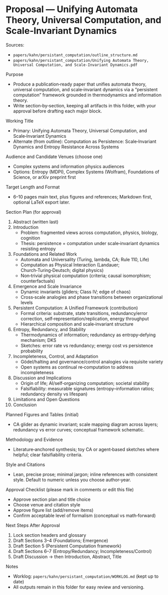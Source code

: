 # Proposal — Unifying Automata Theory, Universal Computation, and Scale‑Invariant Dynamics

Sources:
- `papers/kahn/persistant_computation/outline_structure.md`
- `papers/kahn/persistant_computation/Unifying Automata Theory, Universal Computation, and Scale-Invariant Dynamics.pdf`

Purpose
- Produce a publication‑ready paper that unifies automata theory, universal computation, and scale‑invariant dynamics via a “persistent computation” framework grounded in thermodynamics and information theory.
- Write section‑by‑section, keeping all artifacts in this folder, with your approval before drafting each major block.

Working Title
- Primary: Unifying Automata Theory, Universal Computation, and Scale‑Invariant Dynamics
- Alternate (from outline): Computation as Persistence: Scale‑Invariant Dynamics and Entropy Resistance Across Systems

Audience and Candidate Venues (choose one)
- Complex systems and information physics audiences
- Options: Entropy (MDPI), Complex Systems (Wolfram), Foundations of Science, or arXiv preprint first

Target Length and Format
- 6–10 pages main text, plus figures and references; Markdown first, optional LaTeX export later.

Section Plan (for approval)
1. Abstract (written last)
2. Introduction
   - Problem: fragmented views across computation, physics, biology, cognition
   - Thesis: persistence = computation under scale‑invariant dynamics resisting entropy
3. Foundations and Related Work
   - Automata and Universality (Turing, lambda, CA; Rule 110, Life)
   - Computation as Physical Interaction (Landauer; Church‑Turing‑Deutsch; digital physics)
   - Non‑trivial physical computation (criteria; causal isomorphism; counterfactuals)
4. Emergence and Scale Invariance
   - Dynamic invariants (gliders; Class IV; edge of chaos)
   - Cross‑scale analogies and phase transitions between organizational levels
5. Persistent Computation: A Unified Framework (contribution)
   - Formal criteria: substrate, state transitions, redundancy/error correction, self‑representation/replication, energy throughput
   - Hierarchical composition and scale‑invariant structure
6. Entropy, Redundancy, and Stability
   - Thermodynamics of information; redundancy as entropy‑defying mechanism; DKS
   - Sketches: error rate vs redundancy; energy cost vs persistence probability
7. Incompleteness, Control, and Adaptation
   - Gödel/halting and governance/control analogies via requisite variety
   - Open systems as continual re‑computation to address incompleteness
8. Discussion and Implications
   - Origin of life; AI/self‑organizing computation; societal stability
   - Falsifiability: measurable signatures (entropy–information ratios; redundancy density vs lifespan)
9. Limitations and Open Questions
10. Conclusion

Planned Figures and Tables (initial)
- CA glider as dynamic invariant; scale mapping diagram across layers; redundancy vs error curves; conceptual framework schematic.

Methodology and Evidence
- Literature‑anchored synthesis; toy CA or agent‑based sketches where helpful; clear falsifiability criteria.

Style and Citations
- Lean, precise prose; minimal jargon; inline references with consistent style. Default to numeric unless you choose author‑year.

Approval Checklist (please mark in comments or edit this file)
- Approve section plan and title choice
- Choose venue and citation style
- Approve figure list (add/remove items)
- Confirm acceptable level of formalism (conceptual vs math‑forward)

Next Steps After Approval
1) Lock section headers and glossary
2) Draft Sections 3–4 (Foundations; Emergence)
3) Draft Section 5 (Persistent Computation framework)
4) Draft Sections 6–7 (Entropy/Redundancy; Incompleteness/Control)
5) Draft Discussion → then Introduction, Abstract, Title

Notes
- Worklog: `papers/kahn/persistant_computation/WORKLOG.md` (kept up to date)
- All outputs remain in this folder for easy review and versioning.

